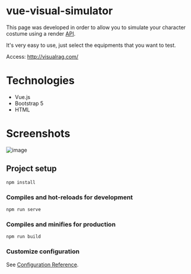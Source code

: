 # vue-visual-simulator
This page was developed in order to allow you to simulate your character costume using a render [API](https://github.com/zhad3/zrenderer).

It's very easy to use, just select the equipments that you want to test.

Access: http://visualrag.com/

# Technologies
- Vue.js
- Bootstrap 5
- HTML

# Screenshots
![image](https://user-images.githubusercontent.com/10372732/235383426-62ed325e-9eb0-444f-bc31-7df82565ae84.png)

## Project setup
```
npm install
```

### Compiles and hot-reloads for development
```
npm run serve
```

### Compiles and minifies for production
```
npm run build
```

### Customize configuration
See [Configuration Reference](https://cli.vuejs.org/config/).
